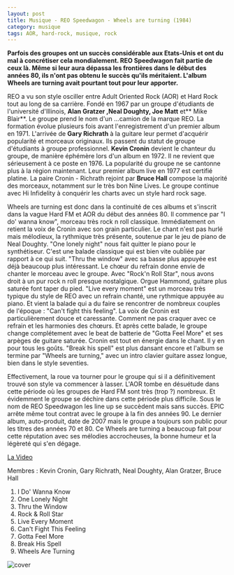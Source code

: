 ```yaml
---
layout: post
title: Musique - REO Speedwagon - Wheels are turning (1984)
category: musique
tags: AOR, hard-rock, musique, rock
---
```


**Parfois des groupes ont un succès considérable aux Etats-Unis et ont du mal à concrétiser cela mondialement. REO Speedwagon fait partie de ceux là. Même si leur aura dépassa les frontières dans le début des années 80, ils n'ont pas obtenu le succès qu'ils méritaient. L'album Wheels are turning avait pourtant tout pour leur apporter.**

REO a vu son style osciller entre Adult Oriented Rock (AOR) et Hard Rock tout au long de sa carrière. Fondé en 1967 par un groupe d'étudiants de l'université d'Illinois, **Alan Gratzer ,Neal Doughty, Joe Matt** et** Mike Blair**. Le groupe prend le nom d'un …camion de la marque REO. La formation évolue plusieurs fois avant l'enregistrement d'un premier album en 1971. L'arrivée de **Gary Richrath** à la guitare leur permet d'acquérir popularité et morceaux originaux. Ils passent du statut de groupe d'étudiants à groupe professionnel. **Kevin Cronin** devient le chanteur du groupe, de manière éphémère lors d'un album en 1972. Il ne revient que sérieusement à ce poste en 1976. La popularité du groupe ne se cantonne plus à la région maintenant. Leur premier album live en 1977 est certifié platine. La paire Cronin - Richrath rejoint par **Bruce Hall** compose la majorité des morceaux, notamment sur le très bon Nine Lives. Le groupe continue avec Hi Infidelity à conquérir les charts avec un style hard rock sage.

Wheels are turning est donc dans la continuité de ces albums et s'inscrit dans la vague Hard FM et AOR du début des années 80. Il commence par "I do' wanna know", morceau très rock n roll classique. Immédiatement on retient la voix de Cronin avec son grain particulier. Le chant n'est pas hurlé mais mélodieux, la rythmique très présente, soutenue par le jeu de piano de Neal Doughty. "One lonely night" nous fait quitter le piano pour le synthétiseur. C'est une balade classique qui est bien vite oubliée par rapport à ce qui suit. "Thru the window" avec sa basse plus appuyée est déjà beaucoup plus intéressant. Le chœur du refrain donne envie de chanter le morceau avec le groupe. Avec "Rock'n Roll Star", nous avons droit à un pur rock n roll presque nostalgique. Orgue Hammond, guitare plus saturée font taper du pied. "Live every moment" est un morceau très typique du style de REO avec un refrain chanté, une rythmique appuyée au piano. Et vient la balade qui a du faire se rencontrer de nombreux couples de l'époque : "Can't fight this feeling". La voix de Cronin est particulièrement douce et caressante. Comment ne pas craquer avec ce refrain et les harmonies des chœurs. Et après cette balade, le groupe change complétement avec le beat de batterie de "Gotta Feel More" et ses arpèges de guitare saturée. Cronin est tout en énergie dans le chant. Il y en pour tous les goûts. "Break his spell" est plus dansant encore et l'album se termine par "Wheels are turning," avec un intro clavier guitare assez longue, bien dans le style seventies.

Effectivement, la roue va tourner pour le groupe qui si il a définitivement trouvé son style va commencer à lasser. L'AOR tombe en désuétude dans cette période où les groupes de Hard FM sont très (trop ?) nombreux. Et évidemment le groupe se déchire dans cette période plus difficile. Sous le nom de REO Speedwagon les line up se succèdent mais sans succès. EPIC arrête même tout contrat avec le groupe à la fin des années 90. Le dernier album, auto-produit, date de 2007 mais le groupe a toujours son public pour les titres des années 70 et 80. Ce Wheels are turning a beaucoup fait pour cette réputation avec ses mélodies accrocheuses, la bonne humeur et la légèreté qui s'en dégage.

[La Video](https://www.youtube.com/watch?v=zpOULjyy-n8)

Membres : Kevin Cronin, Gary Richrath, Neal Doughty, Alan Gratzer, Bruce Hall

1. I Do' Wanna Know
2. One Lonely Night
3. Thru the Window
4. Rock &amp; Roll Star
5. Live Every Moment
6. Can't Fight This Feeling
7. Gotta Feel More
8. Break His Spell
9. Wheels Are Turning

![cover](http://cheziceman.files.wordpress.com/2014/11/reowheels.jpg)
